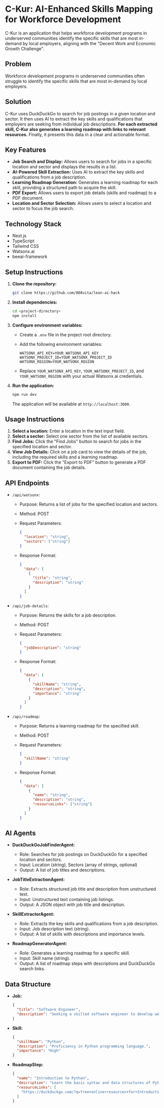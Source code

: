 # C-Kur: AI-Enhanced Skills Mapping for Workforce Development

C-Kur is an application that helps workforce development programs in underserved communities identify the specific skills that are most in-demand by local employers, aligning with the "Decent Work and Economic Growth Challenge".

## Problem

Workforce development programs in underserved communities often struggle to identify the specific skills that are most in-demand by local employers.

## Solution

C-Kur uses DuckDuckGo to search for job postings in a given location and sector. It then uses AI to extract the key skills and qualifications that employers are seeking from individual job descriptions. **For each extracted skill, C-Kur also generates a learning roadmap with links to relevant resources.** Finally, it presents this data in a clear and actionable format.

## Key Features

- **Job Search and Display:** Allows users to search for jobs in a specific location and sector and displays the results in a list.
- **AI-Powered Skill Extraction:** Uses AI to extract the key skills and qualifications from a job description.
- **Learning Roadmap Generation:** Generates a learning roadmap for each skill, providing a structured path to acquire the skill.
- **PDF Export:** Allows users to export job details (skills and roadmap) to a PDF document.
- **Location and Sector Selection:** Allows users to select a location and sector to focus the job search.

## Technology Stack

- Next.js
- TypeScript
- Tailwind CSS
- Watsonx.ai
- beeai-framework

## Setup Instructions

1.  **Clone the repository:**

    ```bash
    git clone https://github.com/808vita/lean-ai-hack
    ```

2.  **Install dependencies:**

    ```bash
    cd <project-directory>
    npm install
    ```

3.  **Configure environment variables:**

    - Create a `.env` file in the project root directory.
    - Add the following environment variables:

      ```
      WATSONX_API_KEY=YOUR_WATSONX_API_KEY
      WATSONX_PROJECT_ID=YOUR_WATSONX_PROJECT_ID
      WATSONX_REGION=YOUR_WATSONX_REGION
      ```

    - Replace `YOUR_WATSONX_API_KEY`, `YOUR_WATSONX_PROJECT_ID`, and `YOUR_WATSONX_REGION` with your actual Watsonx.ai credentials.

4.  **Run the application:**

    ```bash
    npm run dev
    ```

    The application will be available at `http://localhost:3000`.

## Usage Instructions

1.  **Select a location:** Enter a location in the text input field.
2.  **Select a sector:** Select one sector from the list of available sectors.
3.  **Find Jobs:** Click the "Find Jobs" button to search for jobs in the specified location and sector.
4.  **View Job Details:** Click on a job card to view the details of the job, including the required skills and a learning roadmap.
5.  **Export to PDF:** Click the "Export to PDF" button to generate a PDF document containing the job details.

## API Endpoints

- `/api/watsonx`:

  - Purpose: Returns a list of jobs for the specified location and sectors.
  - Method: POST
  - Request Parameters:

    ```json
    {
      "location": "string",
      "sectors": ["string"]
    }
    ```

  - Response Format:

    ```json
    {
      "data": [
        {
          "title": "string",
          "description": "string"
        }
      ]
    }
    ```

- `/api/job-details`:

  - Purpose: Returns the skills for a job description.
  - Method: POST
  - Request Parameters:

    ```json
    {
      "jobDescription": "string"
    }
    ```

  - Response Format:

    ```json
    {
      "data": [
        {
          "skillName": "string",
          "description": "string",
          "importance": "string"
        }
      ]
    }
    ```

- `/api/roadmap`:

  - Purpose: Returns a learning roadmap for the specified skill.
  - Method: POST
  - Request Parameters:

    ```json
    {
      "skillName": "string"
    }
    ```

  - Response Format:

    ```json
    {
      "data": [
        {
          "name": "string",
          "description": "string",
          "resourceLinks": ["string"]
        }
      ]
    }
    ```

## AI Agents

- **DuckDuckGoJobFinderAgent:**

  - Role: Searches for job postings on DuckDuckGo for a specified location and sectors.
  - Input: Location (string), Sectors (array of strings, optional)
  - Output: A list of job titles and descriptions.

- **JobTitleExtractionAgent:**

  - Role: Extracts structured job title and description from unstructured text.
  - Input: Unstructured text containing job listings.
  - Output: A JSON object with job title and description.

- **SkillExtractorAgent:**

  - Role: Extracts the key skills and qualifications from a job description.
  - Input: Job description text (string).
  - Output: A list of skills with descriptions and importance levels.

- **RoadmapGeneratorAgent:**

  - Role: Generates a learning roadmap for a specific skill.
  - Input: Skill name (string).
  - Output: A list of roadmap steps with descriptions and DuckDuckGo search links.

## Data Structure

- **Job:**

  ```json
  {
    "title": "Software Engineer",
    "description": "Seeking a skilled software engineer to develop web applications."
  }
  ```

- **Skill:**

  ```json
  {
    "skillName": "Python",
    "description": "Proficiency in Python programming language.",
    "importance": "High"
  }
  ```

- **RoadmapStep:**

  ```json
  {
    "name": "Introduction to Python",
    "description": "Learn the basic syntax and data structures of Python.",
    "resourceLinks": [
      "https://duckduckgo.com/?q=free+online+resources+for+Introduction+to+Python+in+Python"
    ]
  }
  ```
